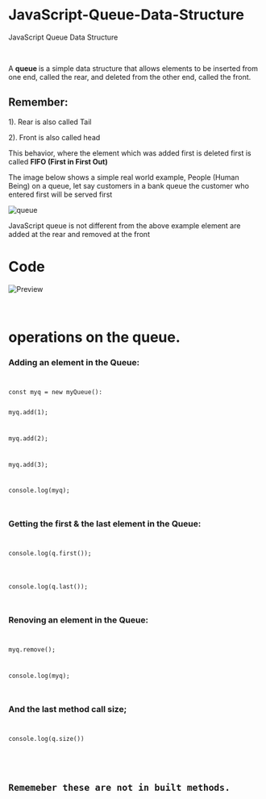 # JavaScript-Queue-Data-Structure
JavaScript Queue Data Structure

<br> 



<p> A <b> queue </b> is a simple data structure that allows elements to be inserted from one end, called the rear, and deleted from the other end, called the front.</p>
<h2> Remember:</h2>
<p>1). Rear is also called Tail </p>
<p>2). Front is also called head </p>


<p> This behavior, where the element which was added first is deleted first is called <b> FIFO  (First in First Out)</b> </p>

<p> The image below shows a simple real world example, People (Human Being)  on a queue,  let say customers in a bank queue the customer who entered first will be served  first </p>

![queue](https://github.com/HarunHM/JavaScript-Queue-Data-Structure/blob/master/queue.png)


<p> JavaScript queue is not different from the above example element are added at the rear and removed at the front<p>
  
 <h1> Code </h1>
 
 ![Preview](https://github.com/HarunHM/JavaScript-Queue-Data-Structure/blob/master/Screenshot%20from%202020-06-16%2018-05-37.png)
 
 <br> 
 
<h1> operations on the queue.</h1>
<h3>Adding an element in the Queue:</h3> 

<code>
<p>const myq = new myQueue():<br>
<p>myq.add(1); </p>
<p>myq.add(2); </p>
<p>myq.add(3); </p>
<p>console.log(myq);</p>
</code> 

<h3>Getting the first & the last element in the Queue:</h3> 
<code>
<p>console.log(q.first());</p>

<p>console.log(q.last());</p>
</code>

<h3>Renoving an element in the Queue:</h3>
<code>
<p>myq.remove();</p>
<p>console.log(myq);</p>
</code>

<h3> And the last method call size;</h3>
<code>
<p>console.log(q.size())
 </p>


<h2>Rememeber these are not in built methods.</h2>



